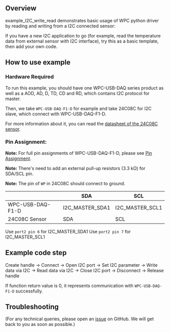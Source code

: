## Overview
example_I2C_write_read demonstrates basic usage of WPC python driver by reading and writing from a I2C connected sensor:

If you have a new I2C application to go (for example, read the temperature data from external sensor with I2C interface), try this as a basic template, then add your own code.

## How to use example


### Hardware Required
To run this example, you should have one WPC-USB-DAQ series product as well as a AOD, AD, D, TD, CD and RD, which contains I2C protocol for master.

Then, we take `WPC-USB-DAQ-F1-D` for example and take 24C08C for I2C slave, which connect with WPC-USB-DAQ-F1-D.

For more information about it, you can read the [datasheet of the 24C08C sensor](https://github.com/WPC-Systems-Ltd/WPC_Python_driver_release/tree/main/Reference/Datasheet).

### Pin Assignment:
**Note:** For full pin assignments of WPC-USB-DAQ-F1-D, please see [Pin Assignment](https://github.com/WPC-Systems-Ltd/WPC_Python_driver_release/blob/main/Reference/Pinouts).

**Note:** There's need to add an external pull-up resistors (3.3 kΩ) for SDA/SCL pin.

**Note:** The pin of `WP` in 24C08C should connect to ground.

|                  | SDA             | SCL             |
| ---------------- | ----------------| ----------------|
| WPC-USB-DAQ-F1-D | I2C_MASTER_SDA1 | I2C_MASTER_SCL1 |
| 24C08C Sensor    | SDA             | SCL             |

Use `port2 pin 6` for I2C_MASTER_SDA1
Use `port2 pin 7` for I2C_MASTER_SCL1 


## Example code step 

Create handle -> Connect -> Open I2C port -> Set I2C parameter -> Write data via I2C -> Read data via I2C -> Close I2C port -> Disconnect -> Release handle

If function return value is 0, it represents communication with `WPC-USB-DAQ-F1-D` successfully.

## Troubleshooting

(For any technical queries, please open an [issue](https://github.com/WPC-Systems-Ltd/WPC_Python_driver_release/issues) on GitHub. We will get back to you as soon as possible.)